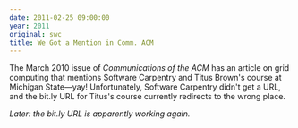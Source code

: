 ```yaml
---
date: 2011-02-25 09:00:00
year: 2011
original: swc
title: We Got a Mention in Comm. ACM
---
```

<p>The March 2010 issue of <em>Communications of the ACM</em> has an article on grid computing that mentions Software Carpentry and Titus Brown's course at Michigan State&mdash;yay!  Unfortunately, Software Carpentry didn't get a URL, and the bit.ly URL for Titus's course currently redirects to the wrong place.</p>
<p><em>Later: the bit.ly URL is apparently working again.</em></p>
